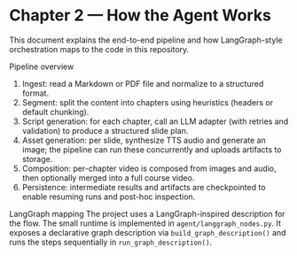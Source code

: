 # Chapter 2 — How the Agent Works

This document explains the end-to-end pipeline and how LangGraph-style
orchestration maps to the code in this repository.

Pipeline overview
1. Ingest: read a Markdown or PDF file and normalize to a structured format.
2. Segment: split the content into chapters using heuristics (headers or
   default chunking).
3. Script generation: for each chapter, call an LLM adapter (with retries and
   validation) to produce a structured slide plan.
4. Asset generation: per slide, synthesize TTS audio and generate an image; the
   pipeline can run these concurrently and uploads artifacts to storage.
5. Composition: per-chapter video is composed from images and audio, then
   optionally merged into a full course video.
6. Persistence: intermediate results and artifacts are checkpointed to enable
   resuming runs and post-hoc inspection.

LangGraph mapping
The project uses a LangGraph-inspired description for the flow. The small
runtime is implemented in `agent/langgraph_nodes.py`. It exposes a
declarative graph description via `build_graph_description()` and runs the
steps sequentially in `run_graph_description()`.

